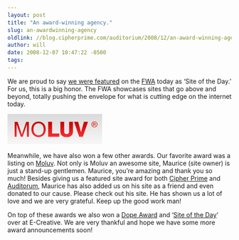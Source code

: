 ```yaml
---
layout: post
title: "An award-winning agency."
slug: an-awardwinning-agency
oldlink: //blog.cipherprime.com/auditorium/2008/12/an-award-winning-agency
author: will
date: 2008-12-07 10:47:22 -0500
tags: 
---
```


We are proud to say [we were featured](http://www.thefwa.com/?app=winners&id=6859 "Auditorium FWA Site of the Day Award") on the [FWA](http://www.theFWA.com "Featured Website Awards") today as ‘Site of the Day.’ For us, this is a big honor. The FWA showcases sites that go above and beyond, totally pushing the envelope for what is cutting edge on the internet today.

[![](/img/blog/moluv.png "moluv")](http://www.moluv.com)

Meanwhile, we have also won a few other awards. Our favorite award was a listing on [Moluv](http://www.Moluv.com "Moluv.com"). Not only is Moluv an awesome site, Maurice (site owner) is just a stand-up gentlemen. Maurice, you’re amazing and thank you so much! Besides giving us a featured site award for both [Cipher Prime](http://www.cipherprime.com "Cipher Prime") and [Auditorum](http://www.playAuditorium.com "Auditorium | Game"), Maurice has also added us on his site as a friend and even donated to our cause. Please check out his site. He has shown us a lot of love and we are very grateful. Keep up the good work man!

On top of these awards we also won a [Dope Award](http://www.dopeawards.com/?winner=1402 "Auditorium Dope Award") and ‘[Site of the Day](http://www.e-creative.net/web_sites.asp?ID=11983 "E-Creative Site of The Day Award")‘ over at E-Creative. We are very thankful and hope we have some more award announcements soon!
